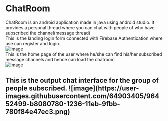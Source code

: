 # ChatRoom
ChatRoom is an android application made in java using android studio. It provides a personal thread where you can chat with people of who have subscribed the channel(message thread)<br/>
This is the landing login form connected with Firebase Authentication where use can register and login.<br/>
![image](https://user-images.githubusercontent.com/64903405/96452736-17661780-1237-11eb-9a26-21b446cfd552.png)<br/>
This is the home page of the user where he/she can find his/her subscribed message channels and hence can load the chatroom<br/>
![image](https://user-images.githubusercontent.com/64903405/96451459-3cf22180-1235-11eb-9a09-b6de0026c6de.png)<br/>
<h2>This is the output chat interface for the group of people subscribed.
![image](https://user-images.githubusercontent.com/64903405/96452499-b8080780-1236-11eb-9fbb-780f84e47ec3.png)

